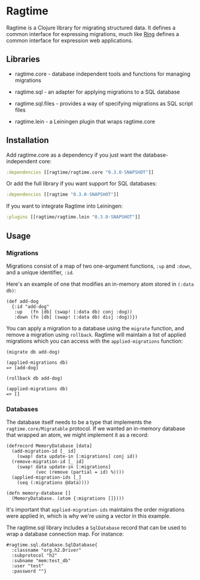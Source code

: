 # Ragtime

Ragtime is a Clojure library for migrating structured data. It defines
a common interface for expressing migrations, much like [Ring][1]
defines a common interface for expression web applications.

[1]: https://github.com/ring-clojure/ring

## Libraries

* ragtime.core -
  database independent tools and functions for managing migrations

* ragtime.sql -
  an adapter for applying migrations to a SQL database
  
* ragtime.sql.files -
  provides a way of specifying migrations as SQL script files

* ragtime.lein -
  a Leiningen plugin that wraps ragtime.core

## Installation

Add ragtime.core as a dependency if you just want the database-
independent core:

```clojure
:dependencies [[ragtime/ragtime.core "0.3.0-SNAPSHOT"]]
```

Or add the full library if you want support for SQL databases:

```clojure
:dependencies [[ragtime "0.3.0-SNAPSHOT"]]
```

If you want to integrate Ragtime into Leiningen:

```clojure
:plugins [[ragtime/ragtime.lein "0.3.0-SNAPSHOT"]]
```

## Usage

### Migrations

Migrations consist of a map of two one-argument functions, `:up` and
`:down`, and a unique identifier, `:id`.

Here's an example of one that modifies an in-memory atom stored in
`(:data db)`:

    (def add-dog
      {:id "add-dog"
       :up   (fn [db] (swap! (:data db) conj :dog))
       :down (fn [db] (swap! (:data db) disj :dog))})

You can apply a migration to a database using the `migrate` function,
and remove a migration using `rollback`. Ragtime will maintain a list
of applied migrations which you can access with the
`applied-migrations` function:

    (migrate db add-dog)

    (applied-migrations db)
    => [add-dog]

    (rollback db add-dog)

    (applied-migrations db)
    => []

### Databases

The database itself needs to be a type that implements the
`ragtime.core/Migratable` protocol. If we wanted an in-memory database
that wrapped an atom, we might implement it as a record:

    (defrecord MemoryDatabase [data]
      (add-migration-id [_ id]
        (swap! data update-in [:migrations] conj id))
      (remove-migration-id [_ id]
        (swap! data update-in [:migrations]
               (vec (remove (partial = id) %))))
      (applied-migration-ids [_]
        (seq (:migrations @data))))

    (defn memory-database []
      (MemoryDatabase. (atom {:migrations []})))

It's important that `applied-migration-ids` maintains the order
migrations were applied in, which is why we're using a vector in this
example.

The ragtime.sql library includes a `SqlDatabase` record that can be used
to wrap a database connection map. For instance:

    #ragtime.sql.database.SqlDatabase{
      :classname "org.h2.Driver"
      :subprotocol "h2"
      :subname "mem:test_db"
      :user "test"
      :password ""}
